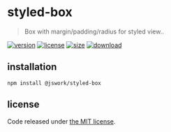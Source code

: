 # styled-box
> Box with margin/padding/radius for styled view..

[![version][version-image]][version-url]
[![license][license-image]][license-url]
[![size][size-image]][size-url]
[![download][download-image]][download-url]

## installation
```shell
npm install @jswork/styled-box
```

## license
Code released under [the MIT license](https://github.com/afeiship/styled-box/blob/master/LICENSE.txt).

[version-image]: https://img.shields.io/npm/v/@jswork/styled-box
[version-url]: https://npmjs.org/package/@jswork/styled-box

[license-image]: https://img.shields.io/npm/l/@jswork/styled-box
[license-url]: https://github.com/afeiship/styled-box/blob/master/LICENSE.txt

[size-image]: https://img.shields.io/bundlephobia/minzip/@jswork/styled-box
[size-url]: https://github.com/afeiship/styled-box/blob/master/dist/styled-box.min.js

[download-image]: https://img.shields.io/npm/dm/@jswork/styled-box
[download-url]: https://www.npmjs.com/package/@jswork/styled-box
